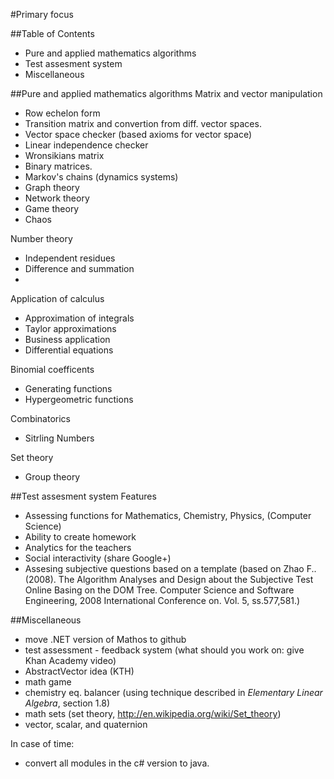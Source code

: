 #Primary focus

##Table of Contents
* Pure and applied mathematics algorithms
* Test assesment system
* Miscellaneous

##Pure and applied mathematics algorithms
Matrix and vector manipulation
* Row echelon form
* Transition matrix and convertion from diff. vector spaces.
* Vector space checker (based axioms for vector space)
* Linear independence checker
* Wronsikians matrix
* Binary matrices.
* Markov's chains (dynamics systems)
* Graph theory
* Network theory
* Game theory
* Chaos

Number theory
* Independent residues
* Difference and summation
* 
Application of calculus
* Approximation of integrals
* Taylor approximations
* Business application
* Differential equations

Binomial coefficents
* Generating functions
* Hypergeometric functions

Combinatorics
* Sitrling Numbers

Set theory
* Group theory

##Test assesment system
Features
* Assessing functions for Mathematics, Chemistry, Physics, (Computer Science)
* Ability to create homework
* Analytics for the teachers
* Social interactivity (share Google+)
* Assesing subjective questions based on a template (based on Zhao F.. (2008). The Algorithm Analyses and Design about the Subjective Test Online Basing on the DOM Tree. Computer Science and Software Engineering, 2008 International Conference on. Vol. 5, ss.577,581.)

##Miscellaneous
* move .NET version of Mathos to github
* test assessment - feedback system (what should you work on: give Khan Academy video)
* AbstractVector idea (KTH)
* math game
* chemistry eq. balancer (using technique described in *Elementary Linear Algebra*, section 1.8)
* math sets (set theory, http://en.wikipedia.org/wiki/Set_theory)
* vector, scalar, and quaternion
 
In case of time:
* convert all modules in the c# version to java.

